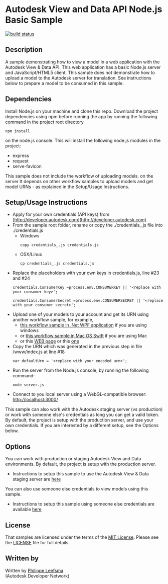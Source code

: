 # Autodesk View and Data API Node.js Basic Sample


[![build status](https://api.travis-ci.org/Developer-Autodesk/workflow-node.js-view.and.data.api.png)](https://travis-ci.org/Developer-Autodesk/workflow-node.js-view.and.data.api)




## Description
A sample demonstrating how to view a model in a web application with the Autodesk View & Data API. This web application has a basic Node.js 
server and JavaScript/HTML5 client. This sample does not demonstrate how to upload a model to the Autodesk server for translation. See instructions below 
to prepare a model to be consumed in this sample.


## Dependencies
Install Node.js on your machine and clone this repo. Download the project dependencies using npm before running the app by running 
the following command in the project root directory
```
npm install
```
on the node.js console. This will install the following node.js modules in the project:
- express
- request
- serve-favicon

This sample does not include the workflow of uploading models. on the server It depends on other workflow samples to upload models and 
get model URNs - as explained in the Setup/Usage Instructions.


## Setup/Usage Instructions
 
* Apply for your own credentials (API keys) from [http://developer.autodesk.com](http://developer.autodesk.com)
* From the sample root folder, rename or copy the ./credentials_.js file into ./credentials.js <br />
  * Windows <br />
    ```
    copy credentials_.js credentials.js 
	```
  * OSX/Linux <br />
    ```
    cp credentials_.js credentials.js  
	```
* Replace the placeholders with your own keys in credentials.js, line #23 and #24 <br />
  ```
  credentials.ConsumerKey =process.env.CONSUMERKEY || '<replace with your consumer key>';
  
  credentials.ConsumerSecret =process.env.CONSUMERSECRET || '<replace with your consumer secret>';
  ```
* Upload one of your models to your account and get its URN using another workflow sample, for example,
  - [this workflow sample in .Net WPF application](https://github.com/Developer-Autodesk/workflow-wpf-view.and.data.api) if you are using windows 
  - or [this workflow sample in Mac OS Swift](https://github.com/Developer-Autodesk/workflow-macos-swift-view.and.data.api) if you are using Mac
  - or this [WEB page](http://models.autodesk.io/) or this [one](http://javalmvwalkthrough-vq2mmximxb.elasticbeanstalk.com/)
* Copy the URN which was generated in the previous step in file /www/index.js at line #18 <br />
  ```
  var defaultUrn = '<replace with your encoded urn>';
  ```
* Run the server from the Node.js console, by running the following command: <br />
  ```
  node server.js
  ```
* Connect to you local server using a WebGL-compatible browser: [http://localhost:3000/](http://localhost:3000/)


This sample can also work with the Autodesk staging server (vs production) or work with someone else's credentials as long you can get a valid token. 
By default, the project is setup with the production server, and use your own credentials. If you are interested by a different setup, see the Options below.

## Options

You can work with production or staging Autodesk View and Data environments. By default, the project is setup with the production server.

* Instructions to setup this sample to use the Autodesk View & Data staging server are [here](https://github.com/Developer-Autodesk/workflow-node.js-view.and.data.api/blob/master/README-stg.md) 


You can also use someone else credentials to view models using this sample.

* Instructions to setup this sample using someone else credentials are available [here](https://github.com/Developer-Autodesk/workflow-node.js-view.and.data.api/blob/master/README-option.md) 


## License

That samples are licensed under the terms of the [MIT License](http://opensource.org/licenses/MIT). Please see the [LICENSE](LICENSE) file for full details.


## Written by 

Written by [Philippe Leefsma](http://adndevblog.typepad.com/cloud_and_mobile/philippe-leefsma.html)  <br />
(Autodesk Developer Network)

